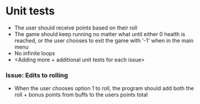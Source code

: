 # Unit tests

- The user should receive points based on their roll
- The game should keep running no matter what until either 0 health is reached, or the user chooses to exit the game with '-1' when in the main menu
- No infinite loops
- <Adding more + additional unit tests for each issue>

### **Issue:** Edits to rolling
- When the user chooses option 1 to roll, the program should add both the roll + bonus points from buffs to the users points total
